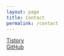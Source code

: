 ```yaml
---
layout: page
title: Contact
permalink: /contact
---
```

[Tistory](https://shuka.tistory.com) </br>
[GitHub](https://github.com/eshuka)
